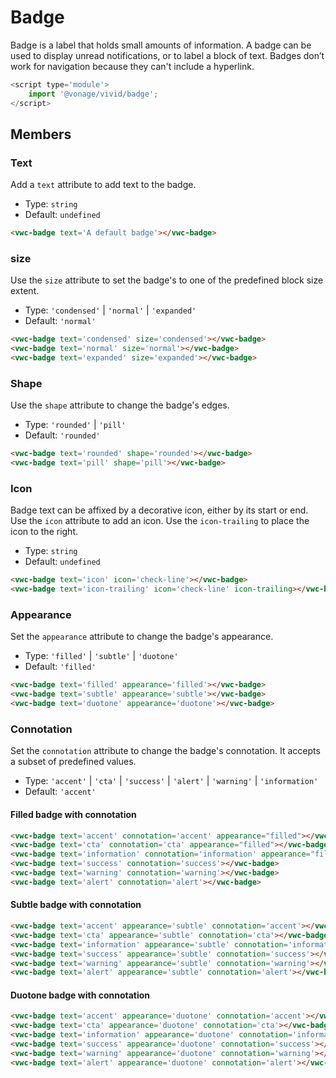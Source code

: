 # Badge

Badge is a label that holds small amounts of information.
A badge can be used to display unread notifications, or to label a block of text.
Badges don’t work for navigation because they can't include a hyperlink.

```js
<script type='module'>
    import '@vonage/vivid/badge';
</script>
```

## Members

### Text

Add a `text` attribute to add text to the badge.

- Type: `string`
- Default: `undefined`

```html preview
<vwc-badge text='A default badge'></vwc-badge>
```

### size

Use the `size` attribute to set the badge's to one of the predefined block size extent.

- Type: `'condensed'` | `'normal'` | `'expanded'`
- Default: `'normal'`

```html preview
<vwc-badge text='condensed' size='condensed'></vwc-badge>
<vwc-badge text='normal' size='normal'></vwc-badge>
<vwc-badge text='expanded' size='expanded'></vwc-badge>
```

### Shape

Use the `shape` attribute to change the badge's edges.

- Type: `'rounded'` | `'pill'`
- Default: `'rounded'`

```html preview
<vwc-badge text='rounded' shape='rounded'></vwc-badge>
<vwc-badge text='pill' shape='pill'></vwc-badge>
```

### Icon

Badge text can be affixed by a decorative icon, either by its start or end.
Use the `icon` attribute to add an icon. Use the `icon-trailing` to place the icon to the right.

- Type: `string`
- Default: `undefined`

```html preview
<vwc-badge text='icon' icon='check-line'></vwc-badge>
<vwc-badge text='icon-trailing' icon='check-line' icon-trailing></vwc-badge>
```

### Appearance

Set the `appearance` attribute to change the badge's appearance.

- Type: `'filled'` | `'subtle'` | `'duotone'`
- Default: `'filled'`

```html preview
<vwc-badge text='filled' appearance='filled'></vwc-badge>
<vwc-badge text='subtle' appearance='subtle'></vwc-badge>
<vwc-badge text='duotone' appearance='duotone'></vwc-badge>
```

### Connotation

Set the `connotation` attribute to change the badge's connotation.
It accepts a subset of predefined values.

- Type: `'accent'` | `'cta'` | `'success'` | `'alert'` | `'warning'` | `'information'`
- Default: `'accent'`

#### Filled badge with connotation

```html preview
<vwc-badge text='accent' connotation='accent' appearance="filled"></vwc-badge>
<vwc-badge text='cta' connotation='cta' appearance="filled"></vwc-badge>
<vwc-badge text='information' connotation='information' appearance="filled"></vwc-badge>
<vwc-badge text='success' connotation='success'></vwc-badge>
<vwc-badge text='warning' connotation='warning'></vwc-badge>
<vwc-badge text='alert' connotation='alert'></vwc-badge>
```

#### Subtle badge with connotation

```html preview
<vwc-badge text='accent' appearance='subtle' connotation='accent'></vwc-badge>
<vwc-badge text='cta' appearance='subtle' connotation='cta'></vwc-badge>
<vwc-badge text='information' appearance='subtle' connotation='information'></vwc-badge>
<vwc-badge text='success' appearance='subtle' connotation='success'></vwc-badge>
<vwc-badge text='warning' appearance='subtle' connotation='warning'></vwc-badge>
<vwc-badge text='alert' appearance='subtle' connotation='alert'></vwc-badge>
```

#### Duotone badge with connotation

```html preview
<vwc-badge text='accent' appearance='duotone' connotation='accent'></vwc-badge>
<vwc-badge text='cta' appearance='duotone' connotation='cta'></vwc-badge>
<vwc-badge text='information' appearance='duotone' connotation='information'></vwc-badge>
<vwc-badge text='success' appearance='duotone' connotation='success'></vwc-badge>
<vwc-badge text='warning' appearance='duotone' connotation='warning'></vwc-badge>
<vwc-badge text='alert' appearance='duotone' connotation='alert'></vwc-badge>
```
